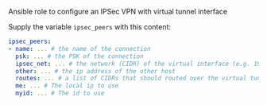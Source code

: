 Ansible role to configure an IPSec VPN with virtual tunnel interface

Supply the variable `ipsec_peers` with this content:

```yaml
ipsec_peers:
- name: ... # the name of the connection
  psk: ... # the PSK of the connection
  ipsec_net: ... # the network (CIDR) of the virtual interface (e.g. 192.168.44.5/30)
  other: ... # the ip address of the other host
  routes: ... # a list of CIDRs that should routed over the virtual tunnel interface
  me: ... # The local ip to use
  myid: ... # The id to use
```

